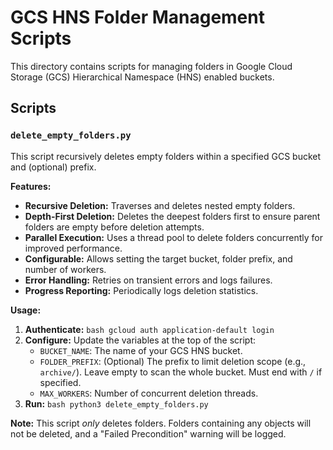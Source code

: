 # GCS HNS Folder Management Scripts

This directory contains scripts for managing folders in Google Cloud Storage
(GCS) Hierarchical Namespace (HNS) enabled buckets.

## Scripts

### `delete_empty_folders.py`

This script recursively deletes empty folders within a specified GCS bucket and
(optional) prefix.

**Features:**

*   **Recursive Deletion:** Traverses and deletes nested empty folders.
*   **Depth-First Deletion:** Deletes the deepest folders first to ensure parent
    folders are empty before deletion attempts.
*   **Parallel Execution:** Uses a thread pool to delete folders concurrently
    for improved performance.
*   **Configurable:** Allows setting the target bucket, folder prefix, and
    number of workers.
*   **Error Handling:** Retries on transient errors and logs failures.
*   **Progress Reporting:** Periodically logs deletion statistics.

**Usage:**

1.  **Authenticate:** `bash gcloud auth application-default login`
2.  **Configure:** Update the variables at the top of the script:
    *   `BUCKET_NAME`: The name of your GCS HNS bucket.
    *   `FOLDER_PREFIX`: (Optional) The prefix to limit deletion scope (e.g.,
        `archive/`). Leave empty to scan the whole bucket. Must end with `/` if
        specified.
    *   `MAX_WORKERS`: Number of concurrent deletion threads.
3.  **Run:** `bash python3 delete_empty_folders.py`

**Note:** This script *only* deletes folders. Folders containing any objects
will not be deleted, and a "Failed Precondition" warning will be logged.
